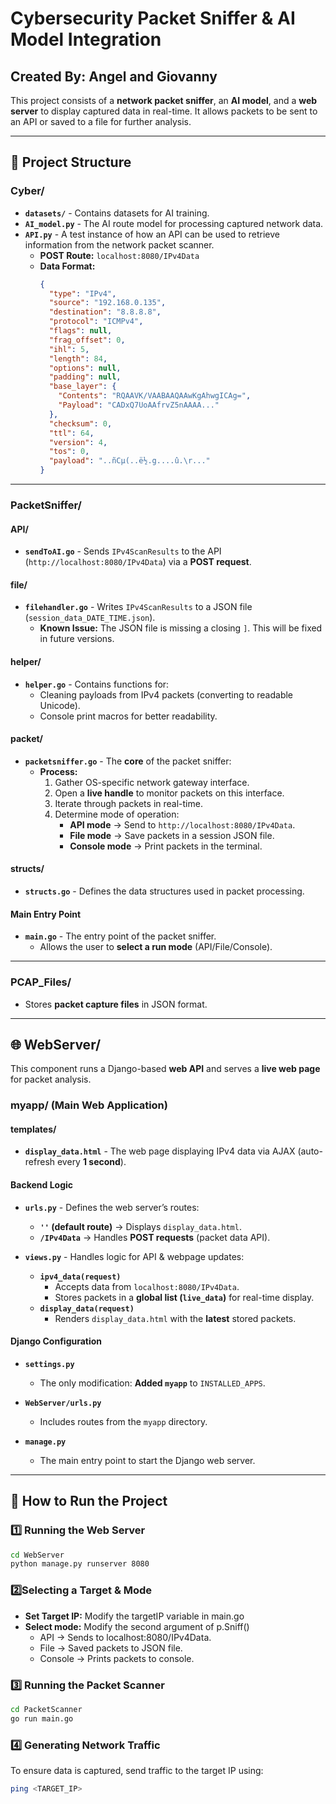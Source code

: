 # Cybersecurity Packet Sniffer & AI Model Integration  

## **Created By:** Angel and Giovanny  

This project consists of a **network packet sniffer**, an **AI model**, and a **web server** to display captured data in real-time. It allows packets to be sent to an API or saved to a file for further analysis.  

---

## **📂 Project Structure**  

### **Cyber/**  
- **`datasets/`** - Contains datasets for AI training.  
- **`AI_model.py`** - The AI route model for processing captured network data.  
- **`API.py`** - A test instance of how an API can be used to retrieve information from the network packet scanner.  
  - **POST Route:** `localhost:8080/IPv4Data`  
  - **Data Format:**  
    ```json
    {
      "type": "IPv4",
      "source": "192.168.0.135",
      "destination": "8.8.8.8",
      "protocol": "ICMPv4",
      "flags": null,
      "frag_offset": 0,
      "ihl": 5,
      "length": 84,
      "options": null,
      "padding": null,
      "base_layer": {
        "Contents": "RQAAVK/VAABAAQAAwKgAhwgICAg=",
        "Payload": "CADxQ7UoAAfrvZ5nAAAA..."
      },
      "checksum": 0,
      "ttl": 64,
      "version": 4,
      "tos": 0,
      "payload": "..ñCµ(..ë½.g....û.\r..."
    }
    ```

---

### **PacketSniffer/**  
#### **API/**  
- **`sendToAI.go`** - Sends `IPv4ScanResults` to the API (`http://localhost:8080/IPv4Data`) via a **POST request**.  

#### **file/**  
- **`filehandler.go`** - Writes `IPv4ScanResults` to a JSON file (`session_data_DATE_TIME.json`).  
  - **Known Issue:** The JSON file is missing a closing `]`. This will be fixed in future versions.  

#### **helper/**  
- **`helper.go`** - Contains functions for:  
  - Cleaning payloads from IPv4 packets (converting to readable Unicode).  
  - Console print macros for better readability.  

#### **packet/**  
- **`packetsniffer.go`** - The **core** of the packet sniffer:  
  - **Process:**  
    1. Gather OS-specific network gateway interface.  
    2. Open a **live handle** to monitor packets on this interface.  
    3. Iterate through packets in real-time.  
    4. Determine mode of operation:  
       - **API mode** → Send to `http://localhost:8080/IPv4Data`.  
       - **File mode** → Save packets in a session JSON file.  
       - **Console mode** → Print packets in the terminal.  

#### **structs/**  
- **`structs.go`** - Defines the data structures used in packet processing.  

#### **Main Entry Point**  
- **`main.go`** - The entry point of the packet sniffer.  
  - Allows the user to **select a run mode** (API/File/Console).  

---

### **PCAP_Files/**  
- Stores **packet capture files** in JSON format.  

---

## **🌐 WebServer/**  
This component runs a Django-based **web API** and serves a **live web page** for packet analysis.  

### **myapp/** (Main Web Application)  
#### **templates/**  
- **`display_data.html`** - The web page displaying IPv4 data via AJAX (auto-refresh every **1 second**).  

#### **Backend Logic**  
- **`urls.py`** - Defines the web server’s routes:  
  - **`''` (default route)** → Displays `display_data.html`.  
  - **`/IPv4Data`** → Handles **POST requests** (packet data API).  

- **`views.py`** - Handles logic for API & webpage updates:  
  - **`ipv4_data(request)`**  
    - Accepts data from `localhost:8080/IPv4Data`.  
    - Stores packets in a **global list (`live_data`)** for real-time display.  
  - **`display_data(request)`**  
    - Renders `display_data.html` with the **latest** stored packets.  

#### **Django Configuration**  
- **`settings.py`**  
  - The only modification: **Added `myapp`** to `INSTALLED_APPS`.  

- **`WebServer/urls.py`**  
  - Includes routes from the `myapp` directory.  

- **`manage.py`**  
  - The main entry point to start the Django web server.  

---

## **🚀 How to Run the Project**  

### **1️⃣ Running the Web Server**  
```bash
cd WebServer
python manage.py runserver 8080
```
### **2️⃣Selecting a Target & Mode**
- **Set Target IP:** Modify the targetIP variable in main.go
- **Select mode:** Modify the second argument of p.Sniff()
    - API -> Sends to localhost:8080/IPv4Data.
    - File -> Saved packets to JSON file.
    - Console -> Prints packets to console.

### **3️⃣ Running the Packet Scanner**
```bash
cd PacketScanner
go run main.go
```

### **4️⃣ Generating Network Traffic**
To ensure data is captured, send traffic to the target IP using:
```bash
ping <TARGET_IP>
```